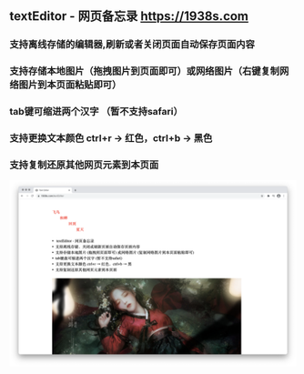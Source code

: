 ## textEditor - 网页备忘录 https://1938s.com

### 支持离线存储的编辑器,刷新或者关闭页面自动保存页面内容
### 支持存储本地图片（拖拽图片到页面即可）或网络图片（右键复制网络图片到本页面粘贴即可）
### tab键可缩进两个汉字 （暂不支持safari）
### 支持更换文本颜色 ctrl+r → 红色，ctrl+b → 黑色
### 支持复制还原其他网页元素到本页面

![avatar](./preview.png)
